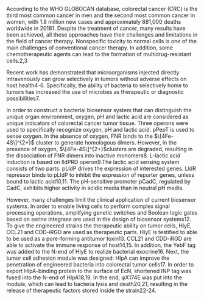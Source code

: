 According to the WHO GLOBOCAN database, colorectal cancer (CRC) is the third most common cancer in men and the second most common cancer in women, with 1.8 million new cases and approximately 881,000 deaths worldwide in 20181. Despite the treatment of cancer, many results have been achieved, all these approaches have their challenges and limitations in the field of cancer therapy. Nonspecific toxicity to normal cells is one of the main challenges of conventional cancer therapy. In addition, some chemotherapeutic agents can lead to the formation of multidrug-resistant cells.2,3

Recent work has demonstrated that microorganisms injected directly intravenously can grow selectively in tumors without adverse effects on host health4-6. Specifically, the ability of bacteria to selectively home to tumors has increased the use of microbes as therapeutic or diagnostic possibilities7.

In order to construct a bacterial biosensor system that can distinguish the unique organ environment, oxygen, pH and lactic acid are considered as unique indicators of colorectal cancer tumor tissue. Three operons were used to specifically recognize oxygen, pH and lactic acid. pPepT is used to sense oxygen. In the absence of oxygen, FNR binds to the $\[4Fe-4S\]^{2+}$ cluster to generate homologous dimers. However, in the presence of oxygen, $\[4Fe-4S\]^{2+}$clusters are degraded, resulting in the dissociation of FNR dimers into inactive monomers8. L-lactic acid induction is based
on lldPRD operon9.The lactic acid sensing system consists of two parts. pLldP drives the expression of interested genes. LldR repressor binds to pLldP to inhibit the expression of reporter genes, unless bound to lactic acid10,11. The pH-sensitive promoter pCadC, regulated by CadC, exhibits higher activity in acidic media than in neutral pH media.

However, many challenges limit the clinical application of current biosensor systems. In order to enable living cells to perform complex signal processing operations, amplifying genetic switches and Boolean logic gates based on serine integrase are used in the design of biosensor systems12. To give the engineered strains the therapeutic ability on tumor cells, HlyE, CCL21 and CDD-iRGD are used as therapeutic parts. HlyE is testified to able to be used as a pore-forming antitumor toxin13. CCL21 and CDD-iRGD are able to activate the immune response of host14,15. In addition, the YebF tag was added to the N-end of HlyE to realize bacterial exocrine16. Next, the tumor cell adhesion module was designed: HlpA can improve the penetration of engineered bacteria into colorectal tumor cells17. In order to export HlpA-binding protein to the surface of EcN, shortened INP tag was fused into the N-end of HlpA18,19. In the end, φX174E was put into the module, which can lead to bacteria lysis and death20,21, resulting in the release of therapeutic factors stored inside the strain22-24.
